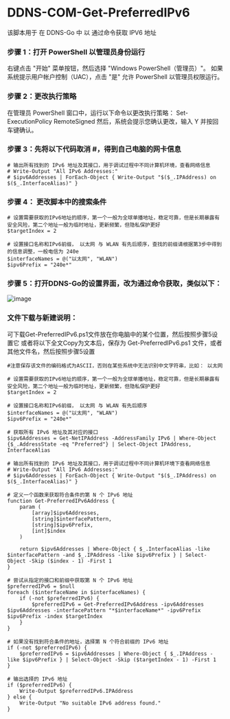 # DDNS-COM-Get-PreferredIPv6
该脚本用于 在 DDNS-Go 中 以 通过命令获取 IPV6 地址

### 步骤 1：打开 PowerShell 以管理员身份运行
右键点击 "开始" 菜单按钮，然后选择 "Windows PowerShell（管理员）"。
如果系统提示用户帐户控制（UAC），点击 "是" 允许 PowerShell 以管理员权限运行。
### 步骤 2：更改执行策略
在管理员 PowerShell 窗口中，运行以下命令以更改执行策略：
Set-ExecutionPolicy RemoteSigned
然后，系统会提示您确认更改，输入 Y 并按回车键确认。

### 步骤 3：先将以下代码取消 #，得到自己电脑的网卡信息
```
# 输出所有找到的 IPv6 地址及其接口，用于调试过程中不同计算机环境，查看网络信息
# Write-Output "All IPv6 Addresses:"
# $ipv6Addresses | ForEach-Object { Write-Output "$($_.IPAddress) on $($_.InterfaceAlias)" }
```
### 步骤 4： 更改脚本中的搜索条件

```
# 设置需要获取的IPv6地址的顺序，第一个一般为全球单播地址，稳定可靠，但是长期暴露有安全风险，第二个地址一般为临时地址，更新频繁，但隐私保护更好
$targetIndex = 2

# 设置接口名称和IPv6前缀， 以太网 与 WLAN 有先后顺序，查找的前缀请根据第3步中得到的信息调整，一般电信为 240e
$interfaceNames = @("以太网", "WLAN")
$ipv6Prefix = "240e*"
```
### 步骤 5：打开DDNS-Go的设置界面，改为通过命令获取，类似以下：
![image](https://github.com/user-attachments/assets/8c24c843-746b-4697-b7b8-b7168ed41583)


### 文件下载与新建说明：
可下载Get-PreferredIPv6.ps1文件放在你电脑中的某个位置，然后按照步骤5设置它
或者将以下全文Copy为文本后，保存为 Get-PreferredIPv6.ps1 文件，或者其他文件名，然后按照步骤5设置
```
#注意保存该文件的编码格式为ASCII，否则在某些系统中无法识别中文字符串，比如： 以太网

# 设置需要获取的IPv6地址的顺序，第一个一般为全球单播地址，稳定可靠，但是长期暴露有安全风险，第二个地址一般为临时地址，更新频繁，但隐私保护更好
$targetIndex = 2

# 设置接口名称和IPv6前缀， 以太网 与 WLAN 有先后顺序
$interfaceNames = @("以太网", "WLAN")
$ipv6Prefix = "240e*"

# 获取所有 IPv6 地址及其对应的接口
$ipv6Addresses = Get-NetIPAddress -AddressFamily IPv6 | Where-Object {$_.AddressState -eq "Preferred"} | Select-Object IPAddress, InterfaceAlias

# 输出所有找到的 IPv6 地址及其接口，用于调试过程中不同计算机环境下查看网络信息
# Write-Output "All IPv6 Addresses:"
# $ipv6Addresses | ForEach-Object { Write-Output "$($_.IPAddress) on $($_.InterfaceAlias)" }

# 定义一个函数来获取符合条件的第 N 个 IPv6 地址
function Get-PreferredIPv6Address {
    param (
        [array]$ipv6Addresses,
        [string]$interfacePattern,
        [string]$ipv6Prefix,
        [int]$index
    )

    return $ipv6Addresses | Where-Object { $_.InterfaceAlias -like $interfacePattern -and $_.IPAddress -like $ipv6Prefix } | Select-Object -Skip ($index - 1) -First 1
}

# 尝试从指定的接口和前缀中获取第 N 个 IPv6 地址
$preferredIPv6 = $null
foreach ($interfaceName in $interfaceNames) {
    if (-not $preferredIPv6) {
        $preferredIPv6 = Get-PreferredIPv6Address -ipv6Addresses $ipv6Addresses -interfacePattern "*$interfaceName*" -ipv6Prefix $ipv6Prefix -index $targetIndex
    }
}

# 如果没有找到符合条件的地址，选择第 N 个符合前缀的 IPv6 地址
if (-not $preferredIPv6) {
    $preferredIPv6 = $ipv6Addresses | Where-Object { $_.IPAddress -like $ipv6Prefix } | Select-Object -Skip ($targetIndex - 1) -First 1
}

# 输出选择的 IPv6 地址
if ($preferredIPv6) {
    Write-Output $preferredIPv6.IPAddress
} else {
    Write-Output "No suitable IPv6 address found."
}

```
